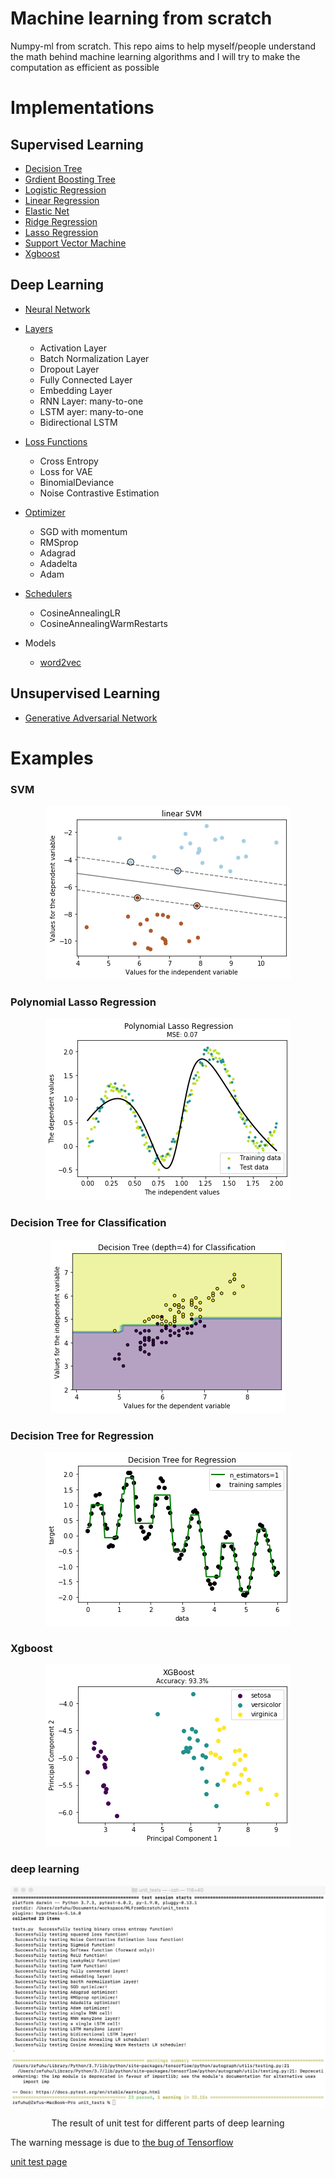 # Machine learning from scratch
Numpy-ml from scratch. This repo aims to help myself/people understand the math behind
machine learning algorithms and I will try to make the computation as
efficient as possible

# Implementations

## Supervised Learning

- [Decision Tree](https://github.com/Superhzf/MLFromScratch/blob/master/numpy_ml/supervised_learning/decision_tree.py)
- [Grdient Boosting Tree](https://github.com/Superhzf/MLFromScratch/blob/master/numpy_ml/supervised_learning/gradient_boosting.py)
- [Logistic Regression](https://github.com/Superhzf/MLFromScratch/blob/master/numpy_ml/supervised_learning/logistic_regression.py)
- [Linear Regression](https://github.com/eriklindernoren/ML-From-Scratch/blob/master/mlfromscratch/supervised_learning/regression.py)
- [Elastic Net](https://github.com/eriklindernoren/ML-From-Scratch/blob/master/mlfromscratch/supervised_learning/regression.py)
- [Ridge Regression](https://github.com/Superhzf/MLFromScratch/blob/master/numpy_ml/supervised_learning/regression.py)
- [Lasso Regression](https://github.com/Superhzf/MLFromScratch/blob/master/numpy_ml/supervised_learning/regression.py)
- [Support Vector Machine](https://github.com/Superhzf/MLFromScratch/blob/master/numpy_ml/supervised_learning/support_vector_machine.py)
- [Xgboost](https://github.com/Superhzf/MLFromScratch/blob/master/numpy_ml/supervised_learning/xgboost.py)

## Deep Learning

- [Neural Network](https://github.com/Superhzf/MLFromScratch/blob/master/numpy_ml/deep_learning/neural_network.py)
- [Layers](https://github.com/Superhzf/MLFromScratch/blob/master/numpy_ml/deep_learning/layers.py)

  * Activation Layer
  * Batch Normalization Layer
  * Dropout Layer
  * Fully Connected Layer
  * Embedding Layer
  * RNN Layer: many-to-one
  * LSTM ayer: many-to-one
  * Bidirectional LSTM
- [Loss Functions](https://github.com/Superhzf/MLFromScratch/blob/master/numpy_ml/deep_learning/loss_functions.py)

  * Cross Entropy
  * Loss for VAE
  * BinomialDeviance
  * Noise Contrastive Estimation

- [Optimizer](https://github.com/Superhzf/MLFromScratch/blob/master/numpy_ml/deep_learning/optimizers.py)

  * SGD with momentum
  * RMSprop
  * Adagrad
  * Adadelta
  * Adam

- [Schedulers](https://github.com/Superhzf/MLFromScratch/blob/master/numpy_ml/deep_learning/schedulers.py)
  * CosineAnnealingLR
  * CosineAnnealingWarmRestarts

- Models
  * [word2vec](https://github.com/Superhzf/MLFromScratch/blob/master/numpy_ml/deep_learning/models/word2vec.py)

## Unsupervised Learning

- [Generative Adversarial Network](https://github.com/Superhzf/MLFromScratch/blob/master/numpy_ml/unsupervised_learning/generative_adversarial_network.py)

# Examples

### SVM
<p align="center">
<img src="/images/svm.png">
</p>

### Polynomial Lasso Regression
<p align="center">
<img src="/images/poly_lasso_regress.png">
</p>


### Decision Tree for Classification
<p align="center">
<img src="/images/decision_tree_classification.png">
</p>

### Decision Tree for Regression
<p align="center">
<img src="/images/decision_tree_regression.png">
</p>

### Xgboost
<p align="center">
<img src="/images/xgb.png">
</p>

### deep learning

<p align="center">
<img src="/images/unit_test.png">
</p>
<p align="center">
    The result of unit test for different parts of deep learning
</p>

The warning message is due to [the bug of Tensorflow](https://github.com/tensorflow/tensorflow/issues/31412)

[unit test page](https://github.com/Superhzf/MLFromScratch/tree/master/unit_tests)
